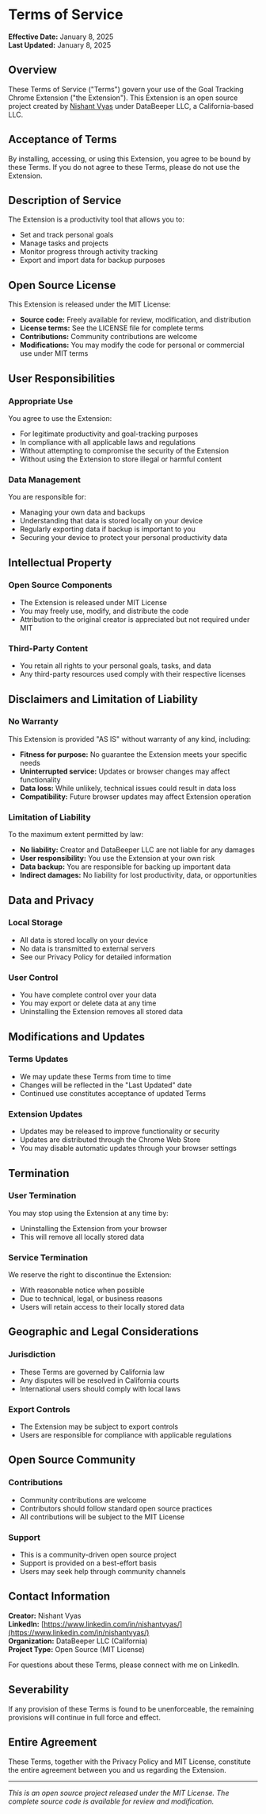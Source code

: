 # Terms of Service

**Effective Date:** January 8, 2025  
**Last Updated:** January 8, 2025

## Overview

These Terms of Service ("Terms") govern your use of the Goal Tracking Chrome Extension ("the Extension"). This Extension is an open source project created by [Nishant Vyas](https://www.linkedin.com/in/nishantvyas/) under DataBeeper LLC, a California-based LLC.

## Acceptance of Terms

By installing, accessing, or using this Extension, you agree to be bound by these Terms. If you do not agree to these Terms, please do not use the Extension.

## Description of Service

The Extension is a productivity tool that allows you to:
- Set and track personal goals
- Manage tasks and projects
- Monitor progress through activity tracking
- Export and import data for backup purposes

## Open Source License

This Extension is released under the MIT License:
- **Source code:** Freely available for review, modification, and distribution
- **License terms:** See the LICENSE file for complete terms
- **Contributions:** Community contributions are welcome
- **Modifications:** You may modify the code for personal or commercial use under MIT terms

## User Responsibilities

### Appropriate Use
You agree to use the Extension:
- For legitimate productivity and goal-tracking purposes
- In compliance with all applicable laws and regulations
- Without attempting to compromise the security of the Extension
- Without using the Extension to store illegal or harmful content

### Data Management
You are responsible for:
- Managing your own data and backups
- Understanding that data is stored locally on your device
- Regularly exporting data if backup is important to you
- Securing your device to protect your personal productivity data

## Intellectual Property

### Open Source Components
- The Extension is released under MIT License
- You may freely use, modify, and distribute the code
- Attribution to the original creator is appreciated but not required under MIT

### Third-Party Content
- You retain all rights to your personal goals, tasks, and data
- Any third-party resources used comply with their respective licenses

## Disclaimers and Limitation of Liability

### No Warranty
This Extension is provided "AS IS" without warranty of any kind, including:
- **Fitness for purpose:** No guarantee the Extension meets your specific needs
- **Uninterrupted service:** Updates or browser changes may affect functionality
- **Data loss:** While unlikely, technical issues could result in data loss
- **Compatibility:** Future browser updates may affect Extension operation

### Limitation of Liability
To the maximum extent permitted by law:
- **No liability:** Creator and DataBeeper LLC are not liable for any damages
- **User responsibility:** You use the Extension at your own risk
- **Data backup:** You are responsible for backing up important data
- **Indirect damages:** No liability for lost productivity, data, or opportunities

## Data and Privacy

### Local Storage
- All data is stored locally on your device
- No data is transmitted to external servers
- See our Privacy Policy for detailed information

### User Control
- You have complete control over your data
- You may export or delete data at any time
- Uninstalling the Extension removes all stored data

## Modifications and Updates

### Terms Updates
- We may update these Terms from time to time
- Changes will be reflected in the "Last Updated" date
- Continued use constitutes acceptance of updated Terms

### Extension Updates
- Updates may be released to improve functionality or security
- Updates are distributed through the Chrome Web Store
- You may disable automatic updates through your browser settings

## Termination

### User Termination
You may stop using the Extension at any time by:
- Uninstalling the Extension from your browser
- This will remove all locally stored data

### Service Termination
We reserve the right to discontinue the Extension:
- With reasonable notice when possible
- Due to technical, legal, or business reasons
- Users will retain access to their locally stored data

## Geographic and Legal Considerations

### Jurisdiction
- These Terms are governed by California law
- Any disputes will be resolved in California courts
- International users should comply with local laws

### Export Controls
- The Extension may be subject to export controls
- Users are responsible for compliance with applicable regulations

## Open Source Community

### Contributions
- Community contributions are welcome
- Contributors should follow standard open source practices
- All contributions will be subject to the MIT License

### Support
- This is a community-driven open source project
- Support is provided on a best-effort basis
- Users may seek help through community channels

## Contact Information

**Creator:** Nishant Vyas  
**LinkedIn:** [https://www.linkedin.com/in/nishantvyas/](https://www.linkedin.com/in/nishantvyas/)  
**Organization:** DataBeeper LLC (California)  
**Project Type:** Open Source (MIT License)

For questions about these Terms, please connect with me on LinkedIn.

## Severability

If any provision of these Terms is found to be unenforceable, the remaining provisions will continue in full force and effect.

## Entire Agreement

These Terms, together with the Privacy Policy and MIT License, constitute the entire agreement between you and us regarding the Extension.

---

*This is an open source project released under the MIT License. The complete source code is available for review and modification.*